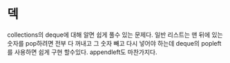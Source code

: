 # 덱
collections의 deque에 대해 알면 쉽게 풀수 있는 문제다.
일반 리스트는 맨 뒤에 있는 숫자를 pop하려면 전부 다 꺼내고 그 숫자 빼고 다시 넣어야 하는데
deque의 popleft를 사용하면 쉽게 구현 할수있다.
appendleft도 마찬가지다.
